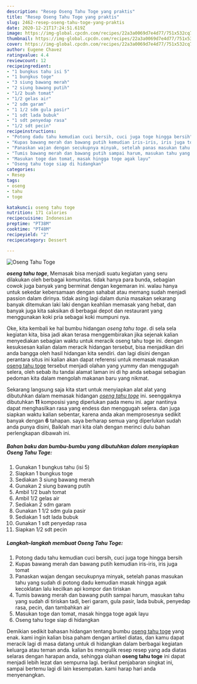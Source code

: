 ```yaml
---
description: "Resep Oseng Tahu Toge yang praktis"
title: "Resep Oseng Tahu Toge yang praktis"
slug: 2462-resep-oseng-tahu-toge-yang-praktis
date: 2020-12-21T17:24:51.619Z
image: https://img-global.cpcdn.com/recipes/22a3a0069d7e4d77/751x532cq70/oseng-tahu-toge-foto-resep-utama.jpg
thumbnail: https://img-global.cpcdn.com/recipes/22a3a0069d7e4d77/751x532cq70/oseng-tahu-toge-foto-resep-utama.jpg
cover: https://img-global.cpcdn.com/recipes/22a3a0069d7e4d77/751x532cq70/oseng-tahu-toge-foto-resep-utama.jpg
author: Eugene Chavez
ratingvalue: 4.4
reviewcount: 12
recipeingredient:
- "1 bungkus tahu isi 5"
- "1 bungkus toge"
- "3 siung bawang merah"
- "2 siung bawang putih"
- "1/2 buah tomat"
- "1/2 gelas air"
- "2 sdm garam"
- "1 1/2 sdm gula pasir"
- "1 sdt lada bubuk"
- "1 sdt penyedap rasa"
- "1/2 sdt pecin"
recipeinstructions:
- "Potong dadu tahu kemudian cuci bersih, cuci juga toge hingga bersih"
- "Kupas bawang merah dan bawang putih kemudian iris-iris, iris juga tomat"
- "Panaskan wajan dengan secukupnya minyak, setelah panas masukan tahu yang sudah di potong dadu kemudian masak hingga agak kecoklatan lalu kecilkan api kompor dan tiriskan"
- "Tumis bawang merah dan bawang putih sampai harum, masukan tahu yang sudah di tiriskan tadi, beri garam, gula pasir, lada bubuk, penyedap rasa, pecin, dan tambahkan air"
- "Masukan toge dan tomat, masak hingga toge agak layu"
- "Oseng tahu toge siap di hidangkan"
categories:
- Resep
tags:
- oseng
- tahu
- toge

katakunci: oseng tahu toge 
nutrition: 171 calories
recipecuisine: Indonesian
preptime: "PT38M"
cooktime: "PT48M"
recipeyield: "2"
recipecategory: Dessert

---
```



![Oseng Tahu Toge](https://img-global.cpcdn.com/recipes/22a3a0069d7e4d77/751x532cq70/oseng-tahu-toge-foto-resep-utama.jpg)

<b><i>oseng tahu toge</i></b>, Memasak bisa menjadi suatu kegiatan yang seru dilakukan oleh berbagai komunitas. tidak hanya para bunda, sebagian cowok juga banyak yang berminat dengan kegemaran ini. walau hanya untuk sekedar kebersamaan dengan sahabat atau memang sudah menjadi passion dalam dirinya. tidak asing lagi dalam dunia masakan sekarang banyak ditemukan laki laki dengan keahlian memasak yang hebat, dan banyak juga kita saksikan di berbagai depot dan restaurant yang menggunakan koki pria sebagai koki mumpuni nya.



Oke, kita kembali ke hal bumbu hidangan <i>oseng tahu toge</i>. di sela sela kegiatan kita, bisa jadi akan terasa menggembirakan jika sejenak kalian menyediakan sebagian waktu untuk meracik oseng tahu toge ini. dengan kesuksesan kalian dalam meracik hidangan tersebut, bisa menjadikan diri anda bangga oleh hasil hidangan kita sendiri. dan lagi disini dengan perantara situs ini kalian akan dapat referensi untuk memasak masakan <u>oseng tahu toge</u> tersebut menjadi olahan yang yummy dan menggugah selera, oleh sebab itu tandai alamat laman ini di hp anda sebagai sebagian pedoman kita dalam mengolah makanan baru yang nikmat.


Sekarang langsung saja kita start untuk menyiapkan alat alat yang dibutuhkan dalam memasak hidangan <u><i>oseng tahu toge</i></u> ini. seenggaknya dibutuhkan <b>11</b> komposisi yang diperlukan pada menu ini. agar nantinya dapat menghasilkan rasa yang endess dan menggugah selera. dan juga siapkan waktu kalian sebentar, karena anda akan memprosesnya sedikit banyak dengan <b>6</b> tahapan. saya berharap semua yang diperlukan sudah anda punya disini, Baiklah mari kita olah dengan merinci dulu bahan perlengkapan dibawah ini.

<!--inarticleads1-->

##### Bahan baku dan bumbu-bumbu yang dibutuhkan dalam menyiapkan Oseng Tahu Toge:

1. Gunakan 1 bungkus tahu (isi 5)
1. Siapkan 1 bungkus toge
1. Sediakan 3 siung bawang merah
1. Gunakan 2 siung bawang putih
1. Ambil 1/2 buah tomat
1. Ambil 1/2 gelas air
1. Sediakan 2 sdm garam
1. Gunakan 1 1/2 sdm gula pasir
1. Sediakan 1 sdt lada bubuk
1. Gunakan 1 sdt penyedap rasa
1. Siapkan 1/2 sdt pecin




<!--inarticleads2-->

##### Langkah-langkah membuat Oseng Tahu Toge:

1. Potong dadu tahu kemudian cuci bersih, cuci juga toge hingga bersih
1. Kupas bawang merah dan bawang putih kemudian iris-iris, iris juga tomat
1. Panaskan wajan dengan secukupnya minyak, setelah panas masukan tahu yang sudah di potong dadu kemudian masak hingga agak kecoklatan lalu kecilkan api kompor dan tiriskan
1. Tumis bawang merah dan bawang putih sampai harum, masukan tahu yang sudah di tiriskan tadi, beri garam, gula pasir, lada bubuk, penyedap rasa, pecin, dan tambahkan air
1. Masukan toge dan tomat, masak hingga toge agak layu
1. Oseng tahu toge siap di hidangkan




Demikian sedikit bahasan hidangan tentang bumbu <u>oseng tahu toge</u> yang enak. kami ingin kalian bisa paham dengan artikel diatas, dan kamu dapat meracik lagi di masa datang untuk di hidangkan dalam berbagai kegiatan keluarga atau teman anda. kalian bs mengulik resep resep yang ada diatas selaras dengan harapan anda, sehingga olahan <b>oseng tahu toge</b> ini dapat menjadi lebih lezat dan sempurna lagi. berikut penjabaran singkat ini, sampai bertemu lagi di lain kesempatan. kami harap hari anda menyenangkan.
